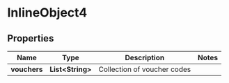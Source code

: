 

# InlineObject4

## Properties

Name | Type | Description | Notes
------------ | ------------- | ------------- | -------------
**vouchers** | **List&lt;String&gt;** | Collection of voucher codes | 



